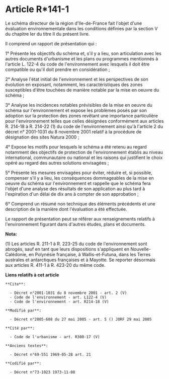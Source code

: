 # Article R*141-1

Le schéma directeur de la région d'Ile-de-France fait l'objet d'une évaluation environnementale dans les conditions définies
par la section V du chapitre Ier du titre II du présent livre. 

Il comprend un rapport de présentation qui : 

1° Présente les objectifs du schéma et, s'il y a lieu, son articulation avec les autres documents d'urbanisme et les plans ou
programmes mentionnés à l'article L. 122-4 du code de l'environnement avec lesquels il doit être compatible ou qu'il doit
prendre en considération ; 

2° Analyse l'état initial de l'environnement et les perspectives de son évolution en exposant, notamment, les
caractéristiques des zones susceptibles d'être touchées de manière notable par la mise en oeuvre du schéma ; 

3° Analyse les incidences notables prévisibles de la mise en oeuvre du schéma sur l'environnement et expose les problèmes
posés par son adoption sur la protection des zones revêtant une importance particulière pour l'environnement telles que
celles désignées conformément aux articles R. 214-18 à R. 214-22 (1) du code de l'environnement ainsi qu'à l'article 2 du
décret n° 2001-1031 du 8 novembre 2001 relatif à la procédure de désignation des sites Natura 2000 ; 

4° Expose les motifs pour lesquels le schéma a été retenu au regard notamment des objectifs de protection de l'environnement
établis au niveau international, communautaire ou national et les raisons qui justifient le choix opéré au regard des autres
solutions envisagées ; 

5° Présente les mesures envisagées pour éviter, réduire et, si possible, compenser s'il y a lieu, les conséquences
dommageables de la mise en oeuvre du schéma sur l'environnement et rappelle que le schéma fera l'objet d'une analyse des
résultats de son application au plus tard à l'expiration d'un délai de dix ans à compter de son approbation ; 

6° Comprend un résumé non technique des éléments précédents et une description de la manière dont l'évaluation a été
effectuée. 

Le rapport de présentation peut se référer aux renseignements relatifs à l'environnement figurant dans d'autres études, plans
et documents.

**Nota:**

(1) Les articles R. 211-1 à R. 223-25 du code de l'environnement sont abrogés, sauf en tant que leurs dispositions
s'appliquent en Nouvelle-Calédonie, en Polynésie française, à Wallis-et-Futuna, dans les Terres australes et antarctiques
françaises et à Mayotte. Se reporter désormais aux articles R. 411-1 à R. 423-20 du même code.

**Liens relatifs à cet article**

	**Cite**:

	  - Décret n°2001-1031 du 8 novembre 2001 - art. 2 (V)
	  - Code de l'environnement - art. L122-4 (V)
	  - Code de l'environnement - art. R214-18 (V)

	**Modifié par**:

	  - Décret n°2005-608 du 27 mai 2005 - art. 5 () JORF 29 mai 2005

	**Cité par**:

	  - Code de l'urbanisme - art. R300-17 (V)

	**Anciens textes**:

	  - Décret n°69-551 1969-05-28 art. 21

	**Codifié par**:

	  - Décret n°73-1023 1973-11-08
